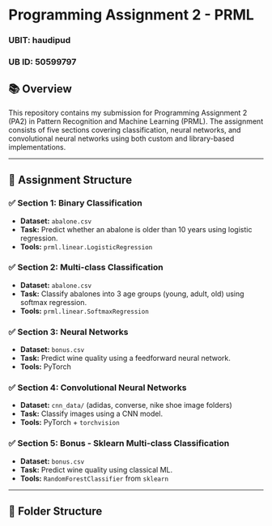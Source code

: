 # Programming Assignment 2 - PRML  
### UBIT: haudipud  
### UB ID: 50599797

## 📚 Overview
This repository contains my submission for Programming Assignment 2 (PA2) in Pattern Recognition and Machine Learning (PRML). The assignment consists of five sections covering classification, neural networks, and convolutional neural networks using both custom and library-based implementations.

---

## 🧠 Assignment Structure

### ✅ Section 1: Binary Classification
- **Dataset:** `abalone.csv`
- **Task:** Predict whether an abalone is older than 10 years using logistic regression.
- **Tools:** `prml.linear.LogisticRegression`

### ✅ Section 2: Multi-class Classification
- **Dataset:** `abalone.csv`
- **Task:** Classify abalones into 3 age groups (young, adult, old) using softmax regression.
- **Tools:** `prml.linear.SoftmaxRegression`

### ✅ Section 3: Neural Networks
- **Dataset:** `bonus.csv`
- **Task:** Predict wine quality using a feedforward neural network.
- **Tools:** PyTorch

### ✅ Section 4: Convolutional Neural Networks
- **Dataset:** `cnn_data/` (adidas, converse, nike shoe image folders)
- **Task:** Classify images using a CNN model.
- **Tools:** PyTorch + `torchvision`

### ✅ Section 5: Bonus - Sklearn Multi-class Classification
- **Dataset:** `bonus.csv`
- **Task:** Predict wine quality using classical ML.
- **Tools:** `RandomForestClassifier` from `sklearn`

---

## 📂 Folder Structure

